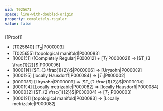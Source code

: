 ```yaml
---
uid: T025671
space: line-with-doubled-origin
property: completely-regular
value: false
---
```

[[Proof]]

* [T025640] [$T_2$|P000003]
* [T025655] [topological manifold|P000083]
* [I000151] ([Completely Regular|P000012] + [$T_1$|P000002]) => [$T_{3 \frac{1}{2}}$|P000006]
* [I000114] [$T_{3 \frac{1}{2}}$|P000006] => [Urysohn|P000009]
* [I000195] [locally Hausdorff|P000084] => [$T_1$|P000002]
* [I000086] [Urysohn|P000009] => [$T_{2 \frac{1}{2}}$|P000004]
* [I000194] [Locally metrizable|P000082] => [locally Hausdorff|P000084]
* [I000032] [$T_{2 \frac{1}{2}}$|P000004] => [$T_2$|P000003]
* [I000191] [topological manifold|P000083] => [Locally metrizable|P000082]

